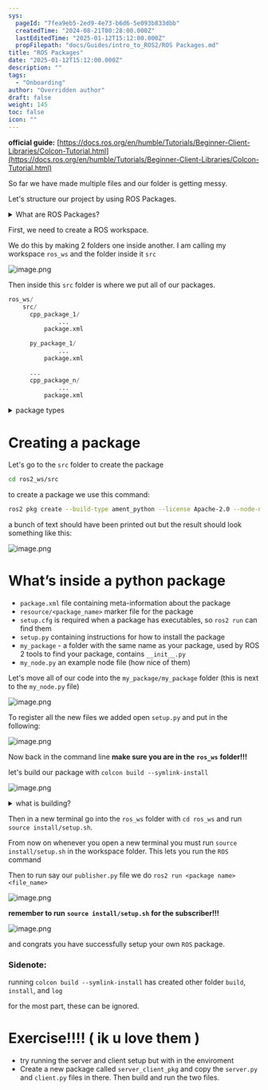 ```yaml
---
sys:
  pageId: "7fea9eb5-2ed9-4e73-b6d6-5e093b833dbb"
  createdTime: "2024-08-21T00:28:00.000Z"
  lastEditedTime: "2025-01-12T15:12:00.000Z"
  propFilepath: "docs/Guides/intro_to_ROS2/ROS Packages.md"
title: "ROS Packages"
date: "2025-01-12T15:12:00.000Z"
description: ""
tags:
  - "Onboarding"
author: "Overridden author"
draft: false
weight: 145
toc: false
icon: ""
---
```


**official guide:** [https://docs.ros.org/en/humble/Tutorials/Beginner-Client-Libraries/Colcon-Tutorial.html](https://docs.ros.org/en/humble/Tutorials/Beginner-Client-Libraries/Colcon-Tutorial.html)

So far we have made multiple files and our folder is getting messy.

Let's structure our project by using ROS Packages.

<details>

<summary>What are ROS Packages?</summary>

ROS Packages are, as the name implies, packages of code that are highly sharable between ROS developers.

They consist of a folder, `package.xml` file, and source code

```python
      cpp_package_1/
		      ... imagine much code files here ..
          package.xml
```

</details>

First, we need to create a ROS workspace.

We do this by making 2 folders one inside another. I am calling my workspace `ros_ws` and the folder inside it `src`

![image.png](https://prod-files-secure.s3.us-west-2.amazonaws.com/d518164a-d88e-44d1-a4ee-3adb3bd8bce0/70706947-fd18-4537-a67b-e12946812d31/image.png?X-Amz-Algorithm=AWS4-HMAC-SHA256&X-Amz-Content-Sha256=UNSIGNED-PAYLOAD&X-Amz-Credential=ASIAZI2LB466W6M3NXJJ%2F20250417%2Fus-west-2%2Fs3%2Faws4_request&X-Amz-Date=20250417T220740Z&X-Amz-Expires=3600&X-Amz-Security-Token=IQoJb3JpZ2luX2VjEN3%2F%2F%2F%2F%2F%2F%2F%2F%2F%2FwEaCXVzLXdlc3QtMiJIMEYCIQD1lvbWzQugqTizyGUu8rObmq4rJWiQJyRzK6%2Fc4FBNQwIhAMVOxwV6eykBRz6eJ7Q2ErAkYDLjYxffQjOEjyJkvdXKKv8DCGYQABoMNjM3NDIzMTgzODA1IgzVF923f7qi3Mmt%2Bcwq3AP1NJCXx40I58vC9NsNVbpIFoRUf7XAoTbaw7vItiF3LWDP227eZQvsHnhYF%2B3CVkhqSoAm7BoaSCyauKxP02VlafzQUoN%2FN0x5YwGn0Sw0mxC1DYDGSnarhlO84ZT1WCLFKE%2FRfmKXkjddbQa745R701dB%2BjnbOJofM86yWXfDxU3W%2Bv1aRUaPhCqEUJ0syekkheBxZEL%2BctleSkTBpPDBVdIlLXOHnYFrr1cUAhY%2Bt8f6EArOiTLaXUHnvzMC7BOJXtKkx%2BjkKKV8Z4DkLQyE4aeDQZa1SZcsiQcSjTS3%2Bwe4FupBpxB4TXc07i18%2B4XGb95RyTwaFIqwmkXEIy2dXb9HqiYhBgZSZyCHepcGYEJRXqdl73h%2FxBUK6lb64S%2FCaYWPsVQ8S2PfBkS4MfG8lHz%2B1YLZJyqIDvvVPeVBEJPWD1NpYm7t2uJDVMuiZ7RQGADPFAgKKrZtkTBBRwFKhnHfFG2aA1OJvZElBHuLX7FCYWkUsfELU7Y3jANEx4Jjm%2BFZh7E1c51nKbsVdeRDwEq1lpXj2dcNQH7Rj2XKszCJxJk7zRLXeIbxIl2vlm0nLzS6is8HtqtUzFjVGmJGCXZc6362q%2FxUbRGQ22G4szo62zTIKfusHLVAejDG0IXABjqkAeLSM0uMtFOQcqWnreNJNRCWnIA2hj%2F9%2BGHtbD%2FRPiT2TSQgPsdPgLSnYj1yaWzkD1a6TIWgCs0GvaEZSVBixbplsLdmv4gLTFgc8mSmpAPiwhio6ZtchU%2FH3%2BHjlmz%2BFumN8ZcKEE8fGm7WNzeWxCYMOIFXbCdy%2FA5W1vzlhDkoUVhqwTqKi7NzH45Jh2aeYeek4QvVC8R6%2BtlOePoelde49%2B%2Bw&X-Amz-Signature=471c627f1a2b9ccf660af0185dc0696a82ce8b274f29b89b45aaa29f1dcf8230&X-Amz-SignedHeaders=host&x-id=GetObject)

Then inside this `src` folder is where we put all of our packages.

```python
ros_ws/
    src/
      cpp_package_1/
		      ...
          package.xml

      py_package_1/
		      ...
          package.xml

      ...
      cpp_package_n/
		      ...
          package.xml

```

<details>

<summary>package types</summary>

packages can be either `C++` or python.

the intern file structure is different for each but for this guide we will stick to creating python packages

</details>

# Creating a package

Let's go to the `src` folder to create the package

```bash
cd ros2_ws/src
```

to create a package we use this command:

```bash
ros2 pkg create --build-type ament_python --license Apache-2.0 --node-name my_node my_package
```

a bunch of text should have been printed out but the result should look something like this:

![image.png](https://prod-files-secure.s3.us-west-2.amazonaws.com/d518164a-d88e-44d1-a4ee-3adb3bd8bce0/e6cf1e3f-8512-4a3e-b131-079f800bf3e8/image.png?X-Amz-Algorithm=AWS4-HMAC-SHA256&X-Amz-Content-Sha256=UNSIGNED-PAYLOAD&X-Amz-Credential=ASIAZI2LB466W6M3NXJJ%2F20250417%2Fus-west-2%2Fs3%2Faws4_request&X-Amz-Date=20250417T220740Z&X-Amz-Expires=3600&X-Amz-Security-Token=IQoJb3JpZ2luX2VjEN3%2F%2F%2F%2F%2F%2F%2F%2F%2F%2FwEaCXVzLXdlc3QtMiJIMEYCIQD1lvbWzQugqTizyGUu8rObmq4rJWiQJyRzK6%2Fc4FBNQwIhAMVOxwV6eykBRz6eJ7Q2ErAkYDLjYxffQjOEjyJkvdXKKv8DCGYQABoMNjM3NDIzMTgzODA1IgzVF923f7qi3Mmt%2Bcwq3AP1NJCXx40I58vC9NsNVbpIFoRUf7XAoTbaw7vItiF3LWDP227eZQvsHnhYF%2B3CVkhqSoAm7BoaSCyauKxP02VlafzQUoN%2FN0x5YwGn0Sw0mxC1DYDGSnarhlO84ZT1WCLFKE%2FRfmKXkjddbQa745R701dB%2BjnbOJofM86yWXfDxU3W%2Bv1aRUaPhCqEUJ0syekkheBxZEL%2BctleSkTBpPDBVdIlLXOHnYFrr1cUAhY%2Bt8f6EArOiTLaXUHnvzMC7BOJXtKkx%2BjkKKV8Z4DkLQyE4aeDQZa1SZcsiQcSjTS3%2Bwe4FupBpxB4TXc07i18%2B4XGb95RyTwaFIqwmkXEIy2dXb9HqiYhBgZSZyCHepcGYEJRXqdl73h%2FxBUK6lb64S%2FCaYWPsVQ8S2PfBkS4MfG8lHz%2B1YLZJyqIDvvVPeVBEJPWD1NpYm7t2uJDVMuiZ7RQGADPFAgKKrZtkTBBRwFKhnHfFG2aA1OJvZElBHuLX7FCYWkUsfELU7Y3jANEx4Jjm%2BFZh7E1c51nKbsVdeRDwEq1lpXj2dcNQH7Rj2XKszCJxJk7zRLXeIbxIl2vlm0nLzS6is8HtqtUzFjVGmJGCXZc6362q%2FxUbRGQ22G4szo62zTIKfusHLVAejDG0IXABjqkAeLSM0uMtFOQcqWnreNJNRCWnIA2hj%2F9%2BGHtbD%2FRPiT2TSQgPsdPgLSnYj1yaWzkD1a6TIWgCs0GvaEZSVBixbplsLdmv4gLTFgc8mSmpAPiwhio6ZtchU%2FH3%2BHjlmz%2BFumN8ZcKEE8fGm7WNzeWxCYMOIFXbCdy%2FA5W1vzlhDkoUVhqwTqKi7NzH45Jh2aeYeek4QvVC8R6%2BtlOePoelde49%2B%2Bw&X-Amz-Signature=8e3c2aabc20ef4d21eb4fa7183deac9a304ade58e52c811b59623164874a2c90&X-Amz-SignedHeaders=host&x-id=GetObject)

# What’s inside a python package

- `package.xml` file containing meta-information about the package
- `resource/<package_name>` marker file for the package
- `setup.cfg` is required when a package has executables, so `ros2 run` can find them
- `setup.py` containing instructions for how to install the package
- `my_package` - a folder with the same name as your package, used by ROS 2 tools to find your package, contains `__init__.py`
- `my_node.py` an example node file (how nice of them)

Let's move all of our code into the `my_package/my_package` folder (this is next to the `my_node.py` file)

![image.png](https://prod-files-secure.s3.us-west-2.amazonaws.com/d518164a-d88e-44d1-a4ee-3adb3bd8bce0/9ce58f11-0da9-4d3e-b86d-506a9685d378/image.png?X-Amz-Algorithm=AWS4-HMAC-SHA256&X-Amz-Content-Sha256=UNSIGNED-PAYLOAD&X-Amz-Credential=ASIAZI2LB466W6M3NXJJ%2F20250417%2Fus-west-2%2Fs3%2Faws4_request&X-Amz-Date=20250417T220740Z&X-Amz-Expires=3600&X-Amz-Security-Token=IQoJb3JpZ2luX2VjEN3%2F%2F%2F%2F%2F%2F%2F%2F%2F%2FwEaCXVzLXdlc3QtMiJIMEYCIQD1lvbWzQugqTizyGUu8rObmq4rJWiQJyRzK6%2Fc4FBNQwIhAMVOxwV6eykBRz6eJ7Q2ErAkYDLjYxffQjOEjyJkvdXKKv8DCGYQABoMNjM3NDIzMTgzODA1IgzVF923f7qi3Mmt%2Bcwq3AP1NJCXx40I58vC9NsNVbpIFoRUf7XAoTbaw7vItiF3LWDP227eZQvsHnhYF%2B3CVkhqSoAm7BoaSCyauKxP02VlafzQUoN%2FN0x5YwGn0Sw0mxC1DYDGSnarhlO84ZT1WCLFKE%2FRfmKXkjddbQa745R701dB%2BjnbOJofM86yWXfDxU3W%2Bv1aRUaPhCqEUJ0syekkheBxZEL%2BctleSkTBpPDBVdIlLXOHnYFrr1cUAhY%2Bt8f6EArOiTLaXUHnvzMC7BOJXtKkx%2BjkKKV8Z4DkLQyE4aeDQZa1SZcsiQcSjTS3%2Bwe4FupBpxB4TXc07i18%2B4XGb95RyTwaFIqwmkXEIy2dXb9HqiYhBgZSZyCHepcGYEJRXqdl73h%2FxBUK6lb64S%2FCaYWPsVQ8S2PfBkS4MfG8lHz%2B1YLZJyqIDvvVPeVBEJPWD1NpYm7t2uJDVMuiZ7RQGADPFAgKKrZtkTBBRwFKhnHfFG2aA1OJvZElBHuLX7FCYWkUsfELU7Y3jANEx4Jjm%2BFZh7E1c51nKbsVdeRDwEq1lpXj2dcNQH7Rj2XKszCJxJk7zRLXeIbxIl2vlm0nLzS6is8HtqtUzFjVGmJGCXZc6362q%2FxUbRGQ22G4szo62zTIKfusHLVAejDG0IXABjqkAeLSM0uMtFOQcqWnreNJNRCWnIA2hj%2F9%2BGHtbD%2FRPiT2TSQgPsdPgLSnYj1yaWzkD1a6TIWgCs0GvaEZSVBixbplsLdmv4gLTFgc8mSmpAPiwhio6ZtchU%2FH3%2BHjlmz%2BFumN8ZcKEE8fGm7WNzeWxCYMOIFXbCdy%2FA5W1vzlhDkoUVhqwTqKi7NzH45Jh2aeYeek4QvVC8R6%2BtlOePoelde49%2B%2Bw&X-Amz-Signature=3d93a3b1054fba66f9888215525e62065792e3fbdc8452779cf48c366183c68e&X-Amz-SignedHeaders=host&x-id=GetObject)

To register all the new files we added open `setup.py` and put in the following:

![image.png](https://prod-files-secure.s3.us-west-2.amazonaws.com/d518164a-d88e-44d1-a4ee-3adb3bd8bce0/1cd7c262-4cae-4496-9d75-c178537d24a2/image.png?X-Amz-Algorithm=AWS4-HMAC-SHA256&X-Amz-Content-Sha256=UNSIGNED-PAYLOAD&X-Amz-Credential=ASIAZI2LB466W6M3NXJJ%2F20250417%2Fus-west-2%2Fs3%2Faws4_request&X-Amz-Date=20250417T220740Z&X-Amz-Expires=3600&X-Amz-Security-Token=IQoJb3JpZ2luX2VjEN3%2F%2F%2F%2F%2F%2F%2F%2F%2F%2FwEaCXVzLXdlc3QtMiJIMEYCIQD1lvbWzQugqTizyGUu8rObmq4rJWiQJyRzK6%2Fc4FBNQwIhAMVOxwV6eykBRz6eJ7Q2ErAkYDLjYxffQjOEjyJkvdXKKv8DCGYQABoMNjM3NDIzMTgzODA1IgzVF923f7qi3Mmt%2Bcwq3AP1NJCXx40I58vC9NsNVbpIFoRUf7XAoTbaw7vItiF3LWDP227eZQvsHnhYF%2B3CVkhqSoAm7BoaSCyauKxP02VlafzQUoN%2FN0x5YwGn0Sw0mxC1DYDGSnarhlO84ZT1WCLFKE%2FRfmKXkjddbQa745R701dB%2BjnbOJofM86yWXfDxU3W%2Bv1aRUaPhCqEUJ0syekkheBxZEL%2BctleSkTBpPDBVdIlLXOHnYFrr1cUAhY%2Bt8f6EArOiTLaXUHnvzMC7BOJXtKkx%2BjkKKV8Z4DkLQyE4aeDQZa1SZcsiQcSjTS3%2Bwe4FupBpxB4TXc07i18%2B4XGb95RyTwaFIqwmkXEIy2dXb9HqiYhBgZSZyCHepcGYEJRXqdl73h%2FxBUK6lb64S%2FCaYWPsVQ8S2PfBkS4MfG8lHz%2B1YLZJyqIDvvVPeVBEJPWD1NpYm7t2uJDVMuiZ7RQGADPFAgKKrZtkTBBRwFKhnHfFG2aA1OJvZElBHuLX7FCYWkUsfELU7Y3jANEx4Jjm%2BFZh7E1c51nKbsVdeRDwEq1lpXj2dcNQH7Rj2XKszCJxJk7zRLXeIbxIl2vlm0nLzS6is8HtqtUzFjVGmJGCXZc6362q%2FxUbRGQ22G4szo62zTIKfusHLVAejDG0IXABjqkAeLSM0uMtFOQcqWnreNJNRCWnIA2hj%2F9%2BGHtbD%2FRPiT2TSQgPsdPgLSnYj1yaWzkD1a6TIWgCs0GvaEZSVBixbplsLdmv4gLTFgc8mSmpAPiwhio6ZtchU%2FH3%2BHjlmz%2BFumN8ZcKEE8fGm7WNzeWxCYMOIFXbCdy%2FA5W1vzlhDkoUVhqwTqKi7NzH45Jh2aeYeek4QvVC8R6%2BtlOePoelde49%2B%2Bw&X-Amz-Signature=2ea360abec5c8175c122e0a0d7126fc41403aac984f1e6ef99caad80ff1471bd&X-Amz-SignedHeaders=host&x-id=GetObject)

Now back in the command line **make sure you are in the** **`ros_ws`** **folder!!!**

let's build our package with `colcon build --symlink-install`

![image.png](https://prod-files-secure.s3.us-west-2.amazonaws.com/d518164a-d88e-44d1-a4ee-3adb3bd8bce0/2f2a0d27-b173-48fd-b189-5f5c0ce65619/image.png?X-Amz-Algorithm=AWS4-HMAC-SHA256&X-Amz-Content-Sha256=UNSIGNED-PAYLOAD&X-Amz-Credential=ASIAZI2LB466W6M3NXJJ%2F20250417%2Fus-west-2%2Fs3%2Faws4_request&X-Amz-Date=20250417T220740Z&X-Amz-Expires=3600&X-Amz-Security-Token=IQoJb3JpZ2luX2VjEN3%2F%2F%2F%2F%2F%2F%2F%2F%2F%2FwEaCXVzLXdlc3QtMiJIMEYCIQD1lvbWzQugqTizyGUu8rObmq4rJWiQJyRzK6%2Fc4FBNQwIhAMVOxwV6eykBRz6eJ7Q2ErAkYDLjYxffQjOEjyJkvdXKKv8DCGYQABoMNjM3NDIzMTgzODA1IgzVF923f7qi3Mmt%2Bcwq3AP1NJCXx40I58vC9NsNVbpIFoRUf7XAoTbaw7vItiF3LWDP227eZQvsHnhYF%2B3CVkhqSoAm7BoaSCyauKxP02VlafzQUoN%2FN0x5YwGn0Sw0mxC1DYDGSnarhlO84ZT1WCLFKE%2FRfmKXkjddbQa745R701dB%2BjnbOJofM86yWXfDxU3W%2Bv1aRUaPhCqEUJ0syekkheBxZEL%2BctleSkTBpPDBVdIlLXOHnYFrr1cUAhY%2Bt8f6EArOiTLaXUHnvzMC7BOJXtKkx%2BjkKKV8Z4DkLQyE4aeDQZa1SZcsiQcSjTS3%2Bwe4FupBpxB4TXc07i18%2B4XGb95RyTwaFIqwmkXEIy2dXb9HqiYhBgZSZyCHepcGYEJRXqdl73h%2FxBUK6lb64S%2FCaYWPsVQ8S2PfBkS4MfG8lHz%2B1YLZJyqIDvvVPeVBEJPWD1NpYm7t2uJDVMuiZ7RQGADPFAgKKrZtkTBBRwFKhnHfFG2aA1OJvZElBHuLX7FCYWkUsfELU7Y3jANEx4Jjm%2BFZh7E1c51nKbsVdeRDwEq1lpXj2dcNQH7Rj2XKszCJxJk7zRLXeIbxIl2vlm0nLzS6is8HtqtUzFjVGmJGCXZc6362q%2FxUbRGQ22G4szo62zTIKfusHLVAejDG0IXABjqkAeLSM0uMtFOQcqWnreNJNRCWnIA2hj%2F9%2BGHtbD%2FRPiT2TSQgPsdPgLSnYj1yaWzkD1a6TIWgCs0GvaEZSVBixbplsLdmv4gLTFgc8mSmpAPiwhio6ZtchU%2FH3%2BHjlmz%2BFumN8ZcKEE8fGm7WNzeWxCYMOIFXbCdy%2FA5W1vzlhDkoUVhqwTqKi7NzH45Jh2aeYeek4QvVC8R6%2BtlOePoelde49%2B%2Bw&X-Amz-Signature=899e1b46b9c70d2cdff2b23af9489c66cccc1a8aebdcfc065e5f0dbf5a7a1773&X-Amz-SignedHeaders=host&x-id=GetObject)

<details>

<summary>what is building?</summary>

if you are a CS major at Rose-Hulman you will learn the answer to this in CSSE132

but TLDR; is it combines all the code files into one program that can be run easily 

</details>

Then in a new terminal go into the `ros_ws` folder with `cd ros_ws` and run `source install/setup.sh`. 

From now on whenever you open a new terminal you must run `source install/setup.sh` in the workspace folder. This lets you run the `ROS` command

Then to run say our `publisher.py` file we do `ros2 run <package name> <file_name>`

![image.png](https://prod-files-secure.s3.us-west-2.amazonaws.com/d518164a-d88e-44d1-a4ee-3adb3bd8bce0/4f4b1219-3a44-4632-aa0a-ce3471699f59/image.png?X-Amz-Algorithm=AWS4-HMAC-SHA256&X-Amz-Content-Sha256=UNSIGNED-PAYLOAD&X-Amz-Credential=ASIAZI2LB466W6M3NXJJ%2F20250417%2Fus-west-2%2Fs3%2Faws4_request&X-Amz-Date=20250417T220740Z&X-Amz-Expires=3600&X-Amz-Security-Token=IQoJb3JpZ2luX2VjEN3%2F%2F%2F%2F%2F%2F%2F%2F%2F%2FwEaCXVzLXdlc3QtMiJIMEYCIQD1lvbWzQugqTizyGUu8rObmq4rJWiQJyRzK6%2Fc4FBNQwIhAMVOxwV6eykBRz6eJ7Q2ErAkYDLjYxffQjOEjyJkvdXKKv8DCGYQABoMNjM3NDIzMTgzODA1IgzVF923f7qi3Mmt%2Bcwq3AP1NJCXx40I58vC9NsNVbpIFoRUf7XAoTbaw7vItiF3LWDP227eZQvsHnhYF%2B3CVkhqSoAm7BoaSCyauKxP02VlafzQUoN%2FN0x5YwGn0Sw0mxC1DYDGSnarhlO84ZT1WCLFKE%2FRfmKXkjddbQa745R701dB%2BjnbOJofM86yWXfDxU3W%2Bv1aRUaPhCqEUJ0syekkheBxZEL%2BctleSkTBpPDBVdIlLXOHnYFrr1cUAhY%2Bt8f6EArOiTLaXUHnvzMC7BOJXtKkx%2BjkKKV8Z4DkLQyE4aeDQZa1SZcsiQcSjTS3%2Bwe4FupBpxB4TXc07i18%2B4XGb95RyTwaFIqwmkXEIy2dXb9HqiYhBgZSZyCHepcGYEJRXqdl73h%2FxBUK6lb64S%2FCaYWPsVQ8S2PfBkS4MfG8lHz%2B1YLZJyqIDvvVPeVBEJPWD1NpYm7t2uJDVMuiZ7RQGADPFAgKKrZtkTBBRwFKhnHfFG2aA1OJvZElBHuLX7FCYWkUsfELU7Y3jANEx4Jjm%2BFZh7E1c51nKbsVdeRDwEq1lpXj2dcNQH7Rj2XKszCJxJk7zRLXeIbxIl2vlm0nLzS6is8HtqtUzFjVGmJGCXZc6362q%2FxUbRGQ22G4szo62zTIKfusHLVAejDG0IXABjqkAeLSM0uMtFOQcqWnreNJNRCWnIA2hj%2F9%2BGHtbD%2FRPiT2TSQgPsdPgLSnYj1yaWzkD1a6TIWgCs0GvaEZSVBixbplsLdmv4gLTFgc8mSmpAPiwhio6ZtchU%2FH3%2BHjlmz%2BFumN8ZcKEE8fGm7WNzeWxCYMOIFXbCdy%2FA5W1vzlhDkoUVhqwTqKi7NzH45Jh2aeYeek4QvVC8R6%2BtlOePoelde49%2B%2Bw&X-Amz-Signature=05d0d6d742158f2bc5db1157d4f127ff9ba611289115bd3c44d882c8f9800d09&X-Amz-SignedHeaders=host&x-id=GetObject)

**remember to run** **`source install/setup.sh`** **for the subscriber!!!**

![image.png](https://prod-files-secure.s3.us-west-2.amazonaws.com/d518164a-d88e-44d1-a4ee-3adb3bd8bce0/02121119-dad4-49ec-8356-c956108b4243/image.png?X-Amz-Algorithm=AWS4-HMAC-SHA256&X-Amz-Content-Sha256=UNSIGNED-PAYLOAD&X-Amz-Credential=ASIAZI2LB466W6M3NXJJ%2F20250417%2Fus-west-2%2Fs3%2Faws4_request&X-Amz-Date=20250417T220740Z&X-Amz-Expires=3600&X-Amz-Security-Token=IQoJb3JpZ2luX2VjEN3%2F%2F%2F%2F%2F%2F%2F%2F%2F%2FwEaCXVzLXdlc3QtMiJIMEYCIQD1lvbWzQugqTizyGUu8rObmq4rJWiQJyRzK6%2Fc4FBNQwIhAMVOxwV6eykBRz6eJ7Q2ErAkYDLjYxffQjOEjyJkvdXKKv8DCGYQABoMNjM3NDIzMTgzODA1IgzVF923f7qi3Mmt%2Bcwq3AP1NJCXx40I58vC9NsNVbpIFoRUf7XAoTbaw7vItiF3LWDP227eZQvsHnhYF%2B3CVkhqSoAm7BoaSCyauKxP02VlafzQUoN%2FN0x5YwGn0Sw0mxC1DYDGSnarhlO84ZT1WCLFKE%2FRfmKXkjddbQa745R701dB%2BjnbOJofM86yWXfDxU3W%2Bv1aRUaPhCqEUJ0syekkheBxZEL%2BctleSkTBpPDBVdIlLXOHnYFrr1cUAhY%2Bt8f6EArOiTLaXUHnvzMC7BOJXtKkx%2BjkKKV8Z4DkLQyE4aeDQZa1SZcsiQcSjTS3%2Bwe4FupBpxB4TXc07i18%2B4XGb95RyTwaFIqwmkXEIy2dXb9HqiYhBgZSZyCHepcGYEJRXqdl73h%2FxBUK6lb64S%2FCaYWPsVQ8S2PfBkS4MfG8lHz%2B1YLZJyqIDvvVPeVBEJPWD1NpYm7t2uJDVMuiZ7RQGADPFAgKKrZtkTBBRwFKhnHfFG2aA1OJvZElBHuLX7FCYWkUsfELU7Y3jANEx4Jjm%2BFZh7E1c51nKbsVdeRDwEq1lpXj2dcNQH7Rj2XKszCJxJk7zRLXeIbxIl2vlm0nLzS6is8HtqtUzFjVGmJGCXZc6362q%2FxUbRGQ22G4szo62zTIKfusHLVAejDG0IXABjqkAeLSM0uMtFOQcqWnreNJNRCWnIA2hj%2F9%2BGHtbD%2FRPiT2TSQgPsdPgLSnYj1yaWzkD1a6TIWgCs0GvaEZSVBixbplsLdmv4gLTFgc8mSmpAPiwhio6ZtchU%2FH3%2BHjlmz%2BFumN8ZcKEE8fGm7WNzeWxCYMOIFXbCdy%2FA5W1vzlhDkoUVhqwTqKi7NzH45Jh2aeYeek4QvVC8R6%2BtlOePoelde49%2B%2Bw&X-Amz-Signature=003bb6b16dacc5f110e9eea1d0663d1522410f01e0c06e87f767f62b26a2e5f1&X-Amz-SignedHeaders=host&x-id=GetObject)

and congrats you have successfully setup your own `ROS` package.

### Sidenote:

running `colcon build --symlink-install` has created other folder `build`, `install`, and `log`

for the most part, these can be ignored.

# Exercise!!!! ( ik u love them )

- try running the server and client setup but with in the enviroment
- Create a new package called `server_client_pkg` and copy the `server.py` and `client.py` files in there. Then build and run the two files.
